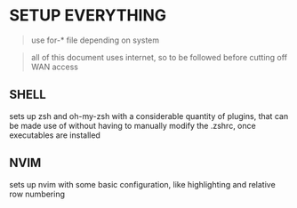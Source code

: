 # SETUP EVERYTHING

> use for-\* file depending on system

> all of this document uses internet, so to be followed before cutting off WAN access

## SHELL

sets up zsh and oh-my-zsh with a considerable quantity of plugins, that can be made use of without having to manually modify the .zshrc, once executables are installed

## NVIM

sets up nvim with some basic configuration, like highlighting and relative row numbering
